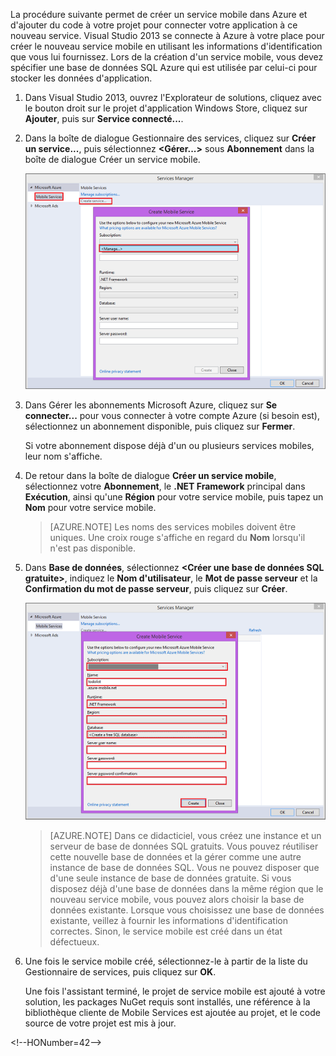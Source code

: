 

La procédure suivante permet de créer un service mobile dans Azure et d'ajouter du code à votre projet pour connecter votre application à ce nouveau service. Visual Studio 2013 se connecte à Azure à votre place pour créer le nouveau service mobile en utilisant les informations d'identification que vous lui fournissez. Lors de la création d'un service mobile, vous devez spécifier une base de données SQL Azure qui est utilisée par celui-ci pour stocker les données d'application. 

1. Dans Visual Studio 2013, ouvrez l'Explorateur de solutions, cliquez avec le bouton droit sur le projet d'application Windows Store, cliquez sur **Ajouter**, puis sur **Service connecté...**. 

2. Dans la boîte de dialogue Gestionnaire des services, cliquez sur **Créer un service...**, puis sélectionnez **&lt;Gérer...&gt;** sous **Abonnement** dans la boîte de dialogue Créer un service mobile.  

	![create service manage subscriptions](./media/mobile-services-dotnet-backend-create-new-service-vs2013/mobile-create-service-from-vs2013.png)

3. Dans Gérer les abonnements Microsoft Azure, cliquez sur **Se connecter...** pour vous connecter à votre compte Azure (si besoin est), sélectionnez un abonnement disponible, puis cliquez sur **Fermer**.

	Si votre abonnement dispose déjà d'un ou plusieurs services mobiles, leur nom s'affiche. 

5. De retour dans la boîte de dialogue **Créer un service mobile**, sélectionnez votre **Abonnement**, le **.NET Framework** principal dans **Exécution**, ainsi qu'une **Région** pour votre service mobile, puis tapez un **Nom** pour votre service mobile.

	>[AZURE.NOTE] Les noms des services mobiles doivent être uniques. Une croix rouge s'affiche en regard du **Nom** lorsqu'il n'est pas disponible. 

6. Dans **Base de données**, sélectionnez **&lt;Créer une base de données SQL gratuite&gt;**, indiquez le **Nom d'utilisateur**, le **Mot de passe serveur** et la **Confirmation du mot de passe serveur**, puis cliquez sur **Créer**.

  	![create new mobile service in VS 2013](./media/mobile-services-dotnet-backend-create-new-service-vs2013/mobile-create-service-from-vs2013-2.png)

	> [AZURE.NOTE]
	> Dans ce didacticiel, vous créez une instance et un serveur de base de données SQL gratuits. Vous pouvez réutiliser cette nouvelle base de données et la gérer comme une autre instance de base de données SQL. Vous ne pouvez disposer que d'une seule instance de base de données gratuite. Si vous disposez déjà d'une base de données dans la même région que le nouveau service mobile, vous pouvez alors choisir la base de données existante. Lorsque vous choisissez une base de données existante, veillez à fournir les informations d'identification correctes. Sinon, le service mobile est créé dans un état défectueux.

7. Une fois le service mobile créé, sélectionnez-le à partir de la liste du Gestionnaire de services, puis cliquez sur **OK**.
 
   	Une fois l'assistant terminé, le projet de service mobile est ajouté à votre solution, les packages NuGet requis sont installés, une référence à la bibliothèque cliente de Mobile Services est ajoutée au projet, et le code source de votre projet est mis à jour.


\<!--HONumber=42-->
